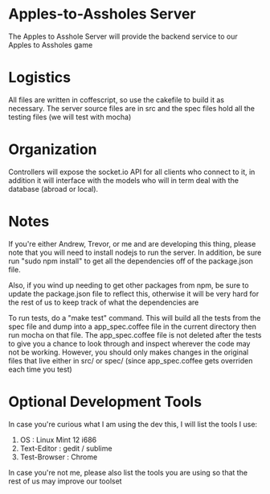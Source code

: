 Apples-to-Assholes Server
=
The Apples to Asshole Server will provide the backend service to our Apples to Assholes game

Logistics
=
All files are written in coffescript, so use the cakefile to build it as necessary. The server source
files are in src and the spec files hold all the testing files (we will test with mocha)

Organization
=
Controllers will expose the socket.io API for all clients who connect to it, in addition it will interface
with the models who will in term deal with the database (abroad or local).

Notes
=
If you're either Andrew, Trevor, or me and are developing this thing, please note that you will need to
install nodejs to run the server. In addition, be sure run "sudo npm install" to get all the dependencies
off of the package.json file.

Also, if you wind up needing to get other packages from npm, be sure to update the package.json file to
reflect this, otherwise it will be very hard for the rest of us to keep track of what the dependencies are

To run tests, do a "make test" command. This will build all the tests from the spec file and dump into a app_spec.coffee
file in the current directory then run mocha on that file. The app_spec.coffee file is not deleted after the
tests to give you a chance to look through and inspect wherever the code may not be working. However, you should only
makes changes in the original files that live either in src/ or spec/ (since app_spec.coffee gets overriden each time you test)

Optional Development Tools
=
In case you're curious what I am using the dev this, I will list the tools I use:

1. OS : Linux Mint 12 i686
2. Text-Editor : gedit / sublime
3. Test-Browser : Chrome

In case you're not me, please also list the tools you are using so that the rest of us may improve our toolset		